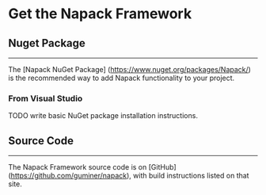 # Get the Napack Framework

## Nuget Package
----------------
The [Napack NuGet Package] (https://www.nuget.org/packages/Napack/) is the recommended way to add Napack functionality to your project.

### From Visual Studio
TODO write basic NuGet package installation instructions.

## Source Code
--------------
The Napack Framework source code is on [GitHub] (https://github.com/guminer/napack), with build instructions listed on that site.